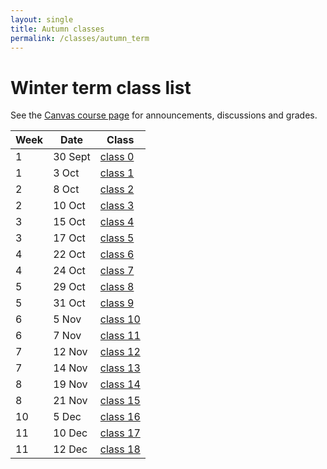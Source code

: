 ```yaml
---
layout: single
title: Autumn classes
permalink: /classes/autumn_term
---
```


# Winter term class list

See the [Canvas course page](https://canvas.bham.ac.uk/courses/41498) for
announcements, discussions and grades.

| Week | Date       | Class                        |
| ---- | ---------- | ---------------------------- |
| 1    |  30 Sept   | [class 0](classes/class_0)   |
| 1    |  3 Oct     | [class 1](classes/class_1)   |
| 2    |  8 Oct     | [class 2](classes/class_2)   |
| 2    | 10 Oct     | [class 3](classes/class_3)   |
| 3    | 15 Oct     | [class 4](classes/class_4)   |
| 3    | 17 Oct     | [class 5](classes/class_5)   |
| 4    | 22 Oct     | [class 6](classes/class_6)   |
| 4    | 24 Oct     | [class 7](classes/class_7)   |
| 5    | 29 Oct     | [class 8](classes/class_8)   |
| 5    | 31 Oct     | [class 9](classes/class_9)   |
| 6    | 5 Nov      | [class 10](classes/class_10) |
| 6    | 7 Nov      | [class 11](classes/class_11) |
| 7    | 12 Nov     | [class 12](classes/class_12) |
| 7    | 14 Nov     | [class 13](classes/class_13) |
| 8    | 19 Nov     | [class 14](classes/class_14) |
| 8    | 21 Nov     | [class 15](classes/class_15) |
| 10   | 5 Dec      | [class 16](classes/class_16) |
| 11   | 10 Dec     | [class 17](classes/class_17) |
| 11   | 12 Dec     | [class 18](classes/class_18) |
